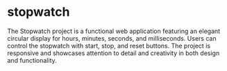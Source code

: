 # stopwatch
The Stopwatch project is a functional web application featuring an elegant circular display for hours, minutes, seconds, and milliseconds. Users can control the stopwatch with start, stop, and reset buttons. The project is responsive and showcases attention to detail and creativity in both design and functionality.
